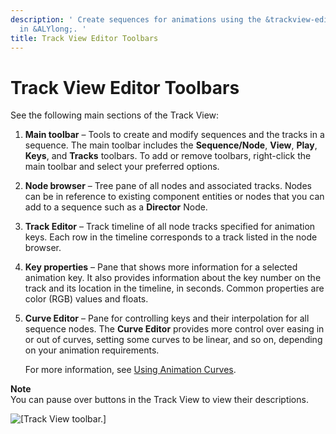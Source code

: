```yaml
---
description: ' Create sequences for animations using the &trackview-editor;''s toolbars
  in &ALYlong;. '
title: Track View Editor Toolbars
---
```

# Track View Editor Toolbars<a name="cinematics-track-view-editor-toolbars"></a>

See the following main sections of the Track View:

1. **Main toolbar** – Tools to create and modify sequences and the tracks in a sequence\. The main toolbar includes the **Sequence/Node**, **View**, **Play**, **Keys**, and **Tracks** toolbars\. To add or remove toolbars, right\-click the main toolbar and select your preferred options\. 

1. **Node browser** – Tree pane of all nodes and associated tracks\. Nodes can be in reference to existing component entities or nodes that you can add to a sequence such as a **Director** Node\.

1. **Track Editor** – Track timeline of all node tracks specified for animation keys\. Each row in the timeline corresponds to a track listed in the node browser\.

1. **Key properties** – Pane that shows more information for a selected animation key\. It also provides information about the key number on the track and its location in the timeline, in seconds\. Common properties are color \(RGB\) values and floats\.

1. ****Curve Editor**** – Pane for controlling keys and their interpolation for all sequence nodes\. The ****Curve Editor**** provides more control over easing in or out of curves, setting some curves to be linear, and so on, depending on your animation requirements\. 

   For more information, see [Using Animation Curves](cinematics-track-view-editor-animation-curves.md)\.

**Note**  
You can pause over buttons in the Track View to view their descriptions\.

![\[Track View toolbar.\]](/images/userguide/cinematics/cinematics-trackview-editor.png)